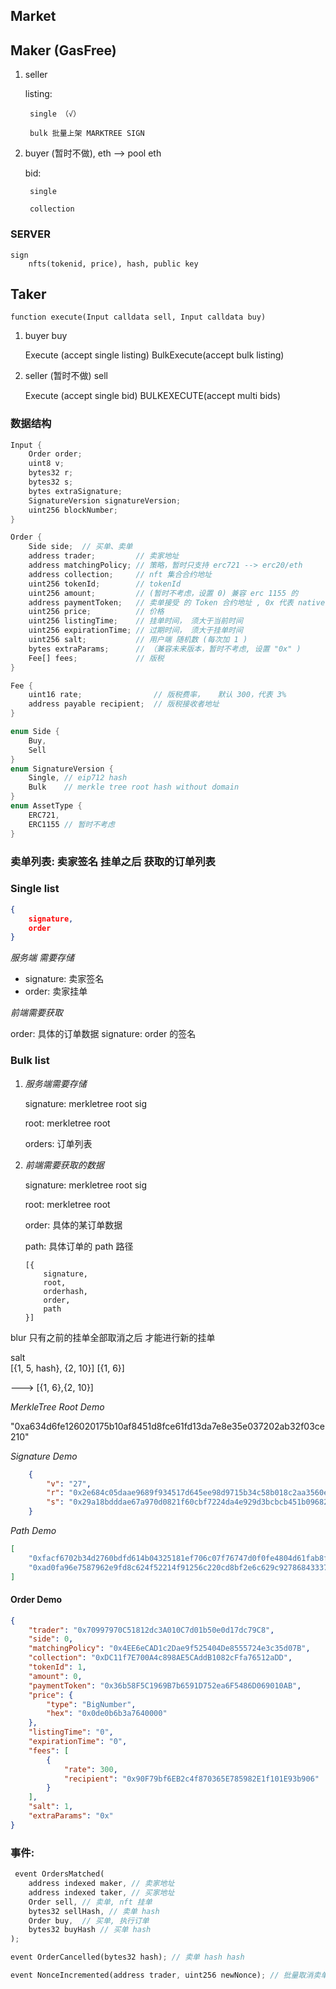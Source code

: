 ## Market

## Maker (GasFree)

1. seller
    
    listing:

        single （√）

        bulk 批量上架 MARKTREE SIGN

2. buyer  (暂时不做), eth --> pool eth

    bid:

        single 

        collection

### SERVER
    sign
        nfts(tokenid, price), hash, public key


## Taker

``` solidity
function execute(Input calldata sell, Input calldata buy)
```     

1. buyer
    buy
    
    Execute (accept single listing)
    BulkExecute(accept bulk listing) 
   

2. seller (暂时不做)
    sell

    Execute (accept single bid)
    BULKEXECUTE(accept multi bids)


### 数据结构 

``` rust
Input {
    Order order;
    uint8 v;
    bytes32 r;
    bytes32 s;
    bytes extraSignature;
    SignatureVersion signatureVersion;
    uint256 blockNumber;
}

```


```rust 
Order {
    Side side;  // 买单、卖单
    address trader;         // 卖家地址
    address matchingPolicy; // 策略，暂时只支持 erc721 --> erc20/eth 
    address collection;     // nft 集合合约地址
    uint256 tokenId;        // tokenId
    uint256 amount;         // (暂时不考虑，设置 0) 兼容 erc 1155 的 
    address paymentToken;   // 卖单接受 的 Token 合约地址 , 0x 代表 native eth 
    uint256 price;          // 价格
    uint256 listingTime;    // 挂单时间， 须大于当前时间
    uint256 expirationTime; // 过期时间， 须大于挂单时间
    uint256 salt;           // 用户端 随机数 (每次加 1 )
    bytes extraParams;      // （兼容未来版本，暂时不考虑, 设置 "0x" ) 
    Fee[] fees;             // 版税  
}
```

``` rust
Fee {
    uint16 rate;                // 版税费率，   默认 300，代表 3% 
    address payable recipient;  // 版税接收者地址   
}
```

``` rust
enum Side { 
    Buy, 
    Sell 
}
enum SignatureVersion { 
    Single, // eip712 hash 
    Bulk    // merkle tree root hash without domain 
}
enum AssetType { 
    ERC721, 
    ERC1155 // 暂时不考虑 
}
```

### 卖单列表: 卖家签名 挂单之后 获取的订单列表


### Single list

``` json
{
    signature,
    order
}
```

*服务端 需要存储*

* signature: 卖家签名 
* order: 卖家挂单

*前端需要获取*

order: 具体的订单数据 
signature: order 的签名 

### Bulk list 

1. *服务端需要存储*
    
    signature: merkletree root sig 

    root: merkletree root 

    orders: 订单列表


2. *前端需要获取的数据*
   
    signature: merkletree root sig

    root: merkletree root 

    order: 具体的某订单数据

    path: 具体订单的 path 路径 
    
    ```
    [{
        signature,
        root,
        orderhash,
        order,
        path
    }]
    ```

blur
只有之前的挂单全部取消之后
才能进行新的挂单

salt  
[{1, 5, hash}, {2, 10}]
[{1, 6}]

---> [{1, 6},{2, 10}]


*MerkleTree Root Demo*

"0xa634d6fe126020175b10af8451d8fce61fd13da7e8e35e037202ab32f03ce210"

*Signature Demo*
    
``` json
    {
        "v": "27",
        "r": "0x2e684c05daae9689f934517d645ee98d9715b34c58b018c2aa3560e4e588e73f", 
        "s": "0x29a18bdddae67a970d0821f60cbf7224da4e929d3bcbcb451b09682fd5b2b0d0"
    }
```

*Path Demo*

``` json
[
    "0xfacf6702b34d2760bdfd614b04325181ef706c07f76747d0f0fe4804d61fab8f",
    "0xad0fa96e7587962e9fd8c624f52214f91256c220cd8bf2e6c629c92786843337"
]

```

#### Order Demo
``` json 
{
    "trader": "0x70997970C51812dc3A010C7d01b50e0d17dc79C8",
    "side": 0,
    "matchingPolicy": "0x4EE6eCAD1c2Dae9f525404De8555724e3c35d07B",
    "collection": "0xDC11f7E700A4c898AE5CAddB1082cFfa76512aDD",
    "tokenId": 1,
    "amount": 0,
    "paymentToken": "0x36b58F5C1969B7b6591D752ea6F5486D069010AB",
    "price": {
        "type": "BigNumber",
        "hex": "0x0de0b6b3a7640000"
    },
    "listingTime": "0",
    "expirationTime": "0",
    "fees": [
        {
            "rate": 300,
            "recipient": "0x90F79bf6EB2c4f870365E785982E1f101E93b906"
        }
    ],
    "salt": 1,
    "extraParams": "0x"
}

```


### 事件:

``` rust
 event OrdersMatched(
    address indexed maker, // 卖家地址
    address indexed taker, // 买家地址
    Order sell, // 卖单, nft 挂单
    bytes32 sellHash, // 卖单 hash
    Order buy,  // 买单, 执行订单
    bytes32 buyHash // 买单 hash
);
```

``` rust
event OrderCancelled(bytes32 hash); // 卖单 hash hash

event NonceIncremented(address trader, uint256 newNonce); // 批量取消卖单
```















